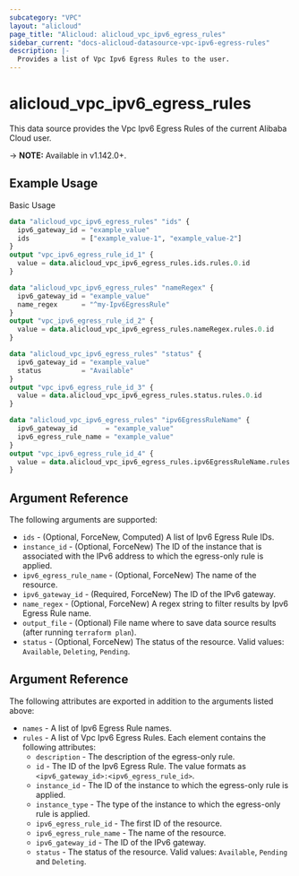 ```yaml
---
subcategory: "VPC"
layout: "alicloud"
page_title: "Alicloud: alicloud_vpc_ipv6_egress_rules"
sidebar_current: "docs-alicloud-datasource-vpc-ipv6-egress-rules"
description: |-
  Provides a list of Vpc Ipv6 Egress Rules to the user.
---
```


# alicloud\_vpc\_ipv6\_egress\_rules

This data source provides the Vpc Ipv6 Egress Rules of the current Alibaba Cloud user.

-> **NOTE:** Available in v1.142.0+.

## Example Usage

Basic Usage

```terraform
data "alicloud_vpc_ipv6_egress_rules" "ids" {
  ipv6_gateway_id = "example_value"
  ids             = ["example_value-1", "example_value-2"]
}
output "vpc_ipv6_egress_rule_id_1" {
  value = data.alicloud_vpc_ipv6_egress_rules.ids.rules.0.id
}

data "alicloud_vpc_ipv6_egress_rules" "nameRegex" {
  ipv6_gateway_id = "example_value"
  name_regex      = "^my-Ipv6EgressRule"
}
output "vpc_ipv6_egress_rule_id_2" {
  value = data.alicloud_vpc_ipv6_egress_rules.nameRegex.rules.0.id
}

data "alicloud_vpc_ipv6_egress_rules" "status" {
  ipv6_gateway_id = "example_value"
  status          = "Available"
}
output "vpc_ipv6_egress_rule_id_3" {
  value = data.alicloud_vpc_ipv6_egress_rules.status.rules.0.id
}

data "alicloud_vpc_ipv6_egress_rules" "ipv6EgressRuleName" {
  ipv6_gateway_id       = "example_value"
  ipv6_egress_rule_name = "example_value"
}
output "vpc_ipv6_egress_rule_id_4" {
  value = data.alicloud_vpc_ipv6_egress_rules.ipv6EgressRuleName.rules.0.id
}

```

## Argument Reference

The following arguments are supported:

* `ids` - (Optional, ForceNew, Computed)  A list of Ipv6 Egress Rule IDs.
* `instance_id` - (Optional, ForceNew) The ID of the instance that is associated with the IPv6 address to which the egress-only rule is applied.
* `ipv6_egress_rule_name` - (Optional, ForceNew) The name of the resource.
* `ipv6_gateway_id` - (Required, ForceNew) The ID of the IPv6 gateway.
* `name_regex` - (Optional, ForceNew) A regex string to filter results by Ipv6 Egress Rule name.
* `output_file` - (Optional) File name where to save data source results (after running `terraform plan`).
* `status` - (Optional, ForceNew) The status of the resource. Valid values: `Available`, `Deleting`, `Pending`.

## Argument Reference

The following attributes are exported in addition to the arguments listed above:

* `names` - A list of Ipv6 Egress Rule names.
* `rules` - A list of Vpc Ipv6 Egress Rules. Each element contains the following attributes:
	* `description` - The description of the egress-only rule.
	* `id` - The ID of the Ipv6 Egress Rule. The value formats as `<ipv6_gateway_id>:<ipv6_egress_rule_id>`.
	* `instance_id` - The ID of the instance to which the egress-only rule is applied.
	* `instance_type` - The type of the instance to which the egress-only rule is applied.
	* `ipv6_egress_rule_id` - The first ID of the resource.
	* `ipv6_egress_rule_name` - The name of the resource.
	* `ipv6_gateway_id` - The ID of the IPv6 gateway.
	* `status` - The status of the resource. Valid values: `Available`, `Pending` and `Deleting`.
